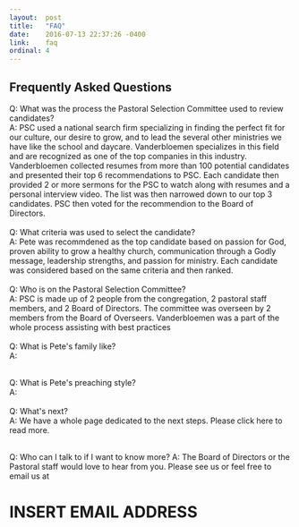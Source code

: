 ```yaml
---
layout:  post
title:   "FAQ"
date:    2016-07-13 22:37:26 -0400
link:    faq
ordinal: 4
---
```


## Frequently Asked Questions

Q: What was the process the Pastoral Selection Committee used to review candidates?<br>
A: PSC used a national search firm specializing in finding the perfect fit for our culture, our desire to grow, and to lead the several other ministries we have like the school and daycare.
Vanderbloemen specializes in this field and are recognized as one of the top companies in this industry. Vanderbloemen collected resumes from more than 100 potential candidates and presented their top 6 recommendations to PSC.
Each candidate then provided 2 or more sermons for the PSC to watch along with resumes and a personal interview video. The list was then narrowed down to our top 3 candidates. PSC then voted for the recommendion to the Board of Directors.
<br><br>
Q: What criteria was used to select the candidate?<br>
A: Pete was recommdened as the top candidate based on passion for God, proven ability to grow a healthy church, communication through a Godly message, leadership strengths, and passion for ministry.
Each candidate was considered based on the same criteria and then ranked.
<br><br>
Q: Who is on the Pastoral Selection Committee?<br>
A: PSC is made up of 2 people from the congregation, 2 pastoral staff members, and 2 Board of Directors. The committee was overseen by 2 members from the Board of Overseers.
Vanderbloemen was a part of the whole process assisting with best practices
<br><br>
Q: What is Pete's family like?<br>
A:
<br><br>

Q: What is Pete's preaching style?<br>
A:
<br><br>
Q: What's next?<br>
A: We have a whole page dedicated to the next steps. Please click here to read more.
<br><br>

Q: Who can I talk to if I want to know more?
A: The Board of Directors or the Pastoral staff would love to hear from you. Please see us or feel free to email us at
# INSERT EMAIL ADDRESS
<br><br>